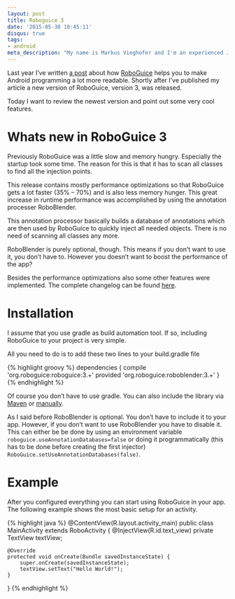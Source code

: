 ```yaml
---
layout: post
title: Roboguice 3
date: '2015-05-30 10:45:11'
disqus: true
tags:
- android
meta_description: "My name is Markus Vieghofer and I'm an experienced Java developer located in Austria. I write about Java, Android and other technology stuff."
---
```



Last year I’ve written [a post](/roboguice-makes-android-development-more-awesome/) about how [RoboGuice](https://github.com/roboguice/roboguice) helps you to make Android programming a lot more readable. Shortly after I’ve published my article a new version of RoboGuice, version 3, was released.

Today I want to review the newest version and point out some very cool features.


# Whats new in RoboGuice 3

Previously RoboGuice was a little slow and memory hungry. Especially the startup took some time. The reason for this is that it has to scan all classes to find all the injection points.

This release contains mostly performance optimizations so that RoboGuice gets a lot faster (35% – 70%) and is also less memory hunger. This great increase in runtime performance was accomplished by using the annotation processer RoboBlender.

This annotation processor basically builds a database of annotations which are then used by RoboGuice to quickly inject all needed objects. There is no need of scanning all classes any more.

RoboBlender is purely optional, though. This means if you don’t want to use it, you don’t have to. However you doesn’t want to boost the performance of the app?

Besides the performance optimizations also some other features were implemented. The complete changelog can be found [here](https://github.com/roboguice/roboguice/issues?q=milestone%3A3.0+is%3Aclosed).


# Installation

I assume that you use gradle as build automation tool. If so, including RoboGuice to your project is very simple.

All you need to do is to add these two lines to your build.gradle file

{% highlight groovy %}
dependencies {
    compile 'org.roboguice:roboguice:3.+'
    provided 'org.roboguice:roboblender:3.+'
}
{% endhighlight %}

Of course you don’t have to use gradle. You can also include the library via [Maven](https://github.com/roboguice/roboguice/wiki/InstallationMaven) or [manually](https://github.com/roboguice/roboguice/wiki/InstallationNonMaven).

As I said before RoboBlender is optional. You don’t have to include it to your app. However, if you don’t want to use RoboBlender you have to disable it. This can either be be done by using an environment variable `roboguice.useAnnotationDatabases=false` or doing it programmatically (this has to be done before creating the first injector) `RoboGuice.setUseAnnotationDatabases(false)`.

# Example

After you configured everything you can start using RoboGuice in your app. The following example shows the most basic setup for an activity.

{% highlight java %}
@ContentView(R.layout.activity_main)
public class MainActivity extends RoboActivity {
    @InjectView(R.id.text_view)
    private TextView textView;

    @Override
    protected void onCreate(Bundle savedInstanceState) {
        super.onCreate(savedInstanceState);
        textView.setText("Hello World!");
    }
}
{% endhighlight %}
